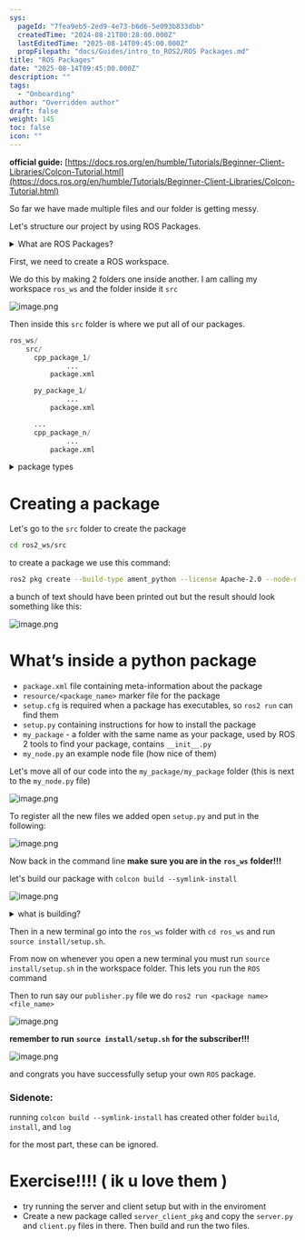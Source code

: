 ```yaml
---
sys:
  pageId: "7fea9eb5-2ed9-4e73-b6d6-5e093b833dbb"
  createdTime: "2024-08-21T00:28:00.000Z"
  lastEditedTime: "2025-08-14T09:45:00.000Z"
  propFilepath: "docs/Guides/intro_to_ROS2/ROS Packages.md"
title: "ROS Packages"
date: "2025-08-14T09:45:00.000Z"
description: ""
tags:
  - "Onboarding"
author: "Overridden author"
draft: false
weight: 145
toc: false
icon: ""
---
```


**official guide:** [https://docs.ros.org/en/humble/Tutorials/Beginner-Client-Libraries/Colcon-Tutorial.html](https://docs.ros.org/en/humble/Tutorials/Beginner-Client-Libraries/Colcon-Tutorial.html)

So far we have made multiple files and our folder is getting messy.

Let's structure our project by using ROS Packages.

<details>
      <summary>What are ROS Packages?</summary>
      ROS Packages are, as the name implies, packages of code that are highly sharable between ROS developers.
  </details>

First, we need to create a ROS workspace.

We do this by making 2 folders one inside another. I am calling my workspace `ros_ws` and the folder inside it `src`

![image.png](https://prod-files-secure.s3.us-west-2.amazonaws.com/d518164a-d88e-44d1-a4ee-3adb3bd8bce0/70706947-fd18-4537-a67b-e12946812d31/image.png?X-Amz-Algorithm=AWS4-HMAC-SHA256&X-Amz-Content-Sha256=UNSIGNED-PAYLOAD&X-Amz-Credential=ASIAZI2LB4666GLZUSWN%2F20250815%2Fus-west-2%2Fs3%2Faws4_request&X-Amz-Date=20250815T004425Z&X-Amz-Expires=3600&X-Amz-Security-Token=IQoJb3JpZ2luX2VjEAkaCXVzLXdlc3QtMiJHMEUCIQCnHDMWQhRuustj7w1izyXcOkZtTRIfGpr0ywLHHFCpLAIgcE7lSAuUGnFb0Z2R1sBVT%2BpSL2pb3WmICz%2FJErCW6Ogq%2FwMIUhAAGgw2Mzc0MjMxODM4MDUiDP0Nvnfs0MBrrBdRGSrcA%2B%2BBcB7fU3Uzv2HG%2BkioRi9CJHCRqjdTwCdNUxKd0cw30sS1YoqCVn3ibi0qLSLab1cWEMzJQWjvC2gAuW37ey9fGhKacbUmc6%2BC8BYvYOg3jGiwhCNdKVUVyDeRVvjJF7ioNiIgKmze8xqZZDvlD9M5wiGWdPCt9uZzBm68vCdSITuzLWY%2FKk9KxQVm3ytQk3GbXYAlDMGMvvPff8Ys6Z3SEXGlKH47nMQv9u0yf52uxZsb81YxejTKIi9TPi7GgOifmoOcYdiOmw2Erthbwa58HT7Z5h5XZExPS3r%2FCeZe6cpQtFBBeYDikOGcAgGP%2ByqPUnbgQP%2Fv58KKnYpNC1zIiS1L2PIWvDa9gVnl7TkaOhVdr0DGaFqpkxXiox7EbkssRcmU14QwXGShtwLqPatTrR2uh6%2FAI1I2yh%2BSNUVYokxLw2HE44nrXmlNitXmG%2FyPKpzxPTynDT7%2BtpHi5eCj4wr7H%2B9Kc%2FRj5cPdBfCiFVs4ozQtSNQRO927Brnhx9fI43tyRZAuDkal1ikkoTlhx2ef88VzZ4WDCU%2Fch5lOTw27uqh1Vv2yq83E1rA9IXZIEllJsBupdAux8AdeKTp62dlverTCSRQaVL8o5ekJfQBO5Db%2FbHThFNb2MNb8%2BcQGOqUBlr04JVa%2FaRI8agEv2hghIQb4x2AglRPWzcXMEJMDdLnR%2F6kGaOPuHV3FvKQQiC2LedEc4iU%2FpDvUpidaleXEVZm9GS97Cd330CJm0AggsG6tGvUJVhhWrd%2B4y%2FlpNUVt3t5MoBiDu8bPAU0TCJY9xpxZRayJH50IxGQ75NEcn2k6NGi3ItmH1U6aQp1ujJ5ZwfHBb%2FKzYju4C8J8wx2bb369Qq0D&X-Amz-Signature=1f2bdbbfeb4e79d0aa2aaa8fe1a6f68d0565333d9a4ed846963069783fde4e06&X-Amz-SignedHeaders=host&x-amz-checksum-mode=ENABLED&x-id=GetObject)

Then inside this `src` folder is where we put all of our packages.

```python
ros_ws/
    src/
      cpp_package_1/
		      ...
          package.xml

      py_package_1/
		      ...
          package.xml

      ...
      cpp_package_n/
		      ...
          package.xml

```

<details>
      <summary>package types</summary>
      packages can be either `C++` or python.
  </details>

# Creating a package

Let's go to the `src` folder to create the package

```bash
cd ros2_ws/src
```

to create a package we use this command:

```bash
ros2 pkg create --build-type ament_python --license Apache-2.0 --node-name my_node my_package
```

a bunch of text should have been printed out but the result should look something like this:

![image.png](https://prod-files-secure.s3.us-west-2.amazonaws.com/d518164a-d88e-44d1-a4ee-3adb3bd8bce0/e6cf1e3f-8512-4a3e-b131-079f800bf3e8/image.png?X-Amz-Algorithm=AWS4-HMAC-SHA256&X-Amz-Content-Sha256=UNSIGNED-PAYLOAD&X-Amz-Credential=ASIAZI2LB4666GLZUSWN%2F20250815%2Fus-west-2%2Fs3%2Faws4_request&X-Amz-Date=20250815T004425Z&X-Amz-Expires=3600&X-Amz-Security-Token=IQoJb3JpZ2luX2VjEAkaCXVzLXdlc3QtMiJHMEUCIQCnHDMWQhRuustj7w1izyXcOkZtTRIfGpr0ywLHHFCpLAIgcE7lSAuUGnFb0Z2R1sBVT%2BpSL2pb3WmICz%2FJErCW6Ogq%2FwMIUhAAGgw2Mzc0MjMxODM4MDUiDP0Nvnfs0MBrrBdRGSrcA%2B%2BBcB7fU3Uzv2HG%2BkioRi9CJHCRqjdTwCdNUxKd0cw30sS1YoqCVn3ibi0qLSLab1cWEMzJQWjvC2gAuW37ey9fGhKacbUmc6%2BC8BYvYOg3jGiwhCNdKVUVyDeRVvjJF7ioNiIgKmze8xqZZDvlD9M5wiGWdPCt9uZzBm68vCdSITuzLWY%2FKk9KxQVm3ytQk3GbXYAlDMGMvvPff8Ys6Z3SEXGlKH47nMQv9u0yf52uxZsb81YxejTKIi9TPi7GgOifmoOcYdiOmw2Erthbwa58HT7Z5h5XZExPS3r%2FCeZe6cpQtFBBeYDikOGcAgGP%2ByqPUnbgQP%2Fv58KKnYpNC1zIiS1L2PIWvDa9gVnl7TkaOhVdr0DGaFqpkxXiox7EbkssRcmU14QwXGShtwLqPatTrR2uh6%2FAI1I2yh%2BSNUVYokxLw2HE44nrXmlNitXmG%2FyPKpzxPTynDT7%2BtpHi5eCj4wr7H%2B9Kc%2FRj5cPdBfCiFVs4ozQtSNQRO927Brnhx9fI43tyRZAuDkal1ikkoTlhx2ef88VzZ4WDCU%2Fch5lOTw27uqh1Vv2yq83E1rA9IXZIEllJsBupdAux8AdeKTp62dlverTCSRQaVL8o5ekJfQBO5Db%2FbHThFNb2MNb8%2BcQGOqUBlr04JVa%2FaRI8agEv2hghIQb4x2AglRPWzcXMEJMDdLnR%2F6kGaOPuHV3FvKQQiC2LedEc4iU%2FpDvUpidaleXEVZm9GS97Cd330CJm0AggsG6tGvUJVhhWrd%2B4y%2FlpNUVt3t5MoBiDu8bPAU0TCJY9xpxZRayJH50IxGQ75NEcn2k6NGi3ItmH1U6aQp1ujJ5ZwfHBb%2FKzYju4C8J8wx2bb369Qq0D&X-Amz-Signature=eee8c7d8f50c7be3738ef6cf853b465aa4dfe3e5e50d3cca2d8c1e19f8c25bae&X-Amz-SignedHeaders=host&x-amz-checksum-mode=ENABLED&x-id=GetObject)

# What’s inside a python package

- `package.xml` file containing meta-information about the package
- `resource/<package_name>` marker file for the package
- `setup.cfg` is required when a package has executables, so `ros2 run` can find them
- `setup.py` containing instructions for how to install the package
- `my_package` - a folder with the same name as your package, used by ROS 2 tools to find your package, contains `__init__.py`
- `my_node.py` an example node file (how nice of them)

Let's move all of our code into the `my_package/my_package` folder (this is next to the `my_node.py` file)

![image.png](https://prod-files-secure.s3.us-west-2.amazonaws.com/d518164a-d88e-44d1-a4ee-3adb3bd8bce0/9ce58f11-0da9-4d3e-b86d-506a9685d378/image.png?X-Amz-Algorithm=AWS4-HMAC-SHA256&X-Amz-Content-Sha256=UNSIGNED-PAYLOAD&X-Amz-Credential=ASIAZI2LB4666GLZUSWN%2F20250815%2Fus-west-2%2Fs3%2Faws4_request&X-Amz-Date=20250815T004425Z&X-Amz-Expires=3600&X-Amz-Security-Token=IQoJb3JpZ2luX2VjEAkaCXVzLXdlc3QtMiJHMEUCIQCnHDMWQhRuustj7w1izyXcOkZtTRIfGpr0ywLHHFCpLAIgcE7lSAuUGnFb0Z2R1sBVT%2BpSL2pb3WmICz%2FJErCW6Ogq%2FwMIUhAAGgw2Mzc0MjMxODM4MDUiDP0Nvnfs0MBrrBdRGSrcA%2B%2BBcB7fU3Uzv2HG%2BkioRi9CJHCRqjdTwCdNUxKd0cw30sS1YoqCVn3ibi0qLSLab1cWEMzJQWjvC2gAuW37ey9fGhKacbUmc6%2BC8BYvYOg3jGiwhCNdKVUVyDeRVvjJF7ioNiIgKmze8xqZZDvlD9M5wiGWdPCt9uZzBm68vCdSITuzLWY%2FKk9KxQVm3ytQk3GbXYAlDMGMvvPff8Ys6Z3SEXGlKH47nMQv9u0yf52uxZsb81YxejTKIi9TPi7GgOifmoOcYdiOmw2Erthbwa58HT7Z5h5XZExPS3r%2FCeZe6cpQtFBBeYDikOGcAgGP%2ByqPUnbgQP%2Fv58KKnYpNC1zIiS1L2PIWvDa9gVnl7TkaOhVdr0DGaFqpkxXiox7EbkssRcmU14QwXGShtwLqPatTrR2uh6%2FAI1I2yh%2BSNUVYokxLw2HE44nrXmlNitXmG%2FyPKpzxPTynDT7%2BtpHi5eCj4wr7H%2B9Kc%2FRj5cPdBfCiFVs4ozQtSNQRO927Brnhx9fI43tyRZAuDkal1ikkoTlhx2ef88VzZ4WDCU%2Fch5lOTw27uqh1Vv2yq83E1rA9IXZIEllJsBupdAux8AdeKTp62dlverTCSRQaVL8o5ekJfQBO5Db%2FbHThFNb2MNb8%2BcQGOqUBlr04JVa%2FaRI8agEv2hghIQb4x2AglRPWzcXMEJMDdLnR%2F6kGaOPuHV3FvKQQiC2LedEc4iU%2FpDvUpidaleXEVZm9GS97Cd330CJm0AggsG6tGvUJVhhWrd%2B4y%2FlpNUVt3t5MoBiDu8bPAU0TCJY9xpxZRayJH50IxGQ75NEcn2k6NGi3ItmH1U6aQp1ujJ5ZwfHBb%2FKzYju4C8J8wx2bb369Qq0D&X-Amz-Signature=4c25af399aeb2e7af1c524c562875c1fb93063401cb63adea9044a9eb84b7569&X-Amz-SignedHeaders=host&x-amz-checksum-mode=ENABLED&x-id=GetObject)

To register all the new files we added open `setup.py` and put in the following:

![image.png](https://prod-files-secure.s3.us-west-2.amazonaws.com/d518164a-d88e-44d1-a4ee-3adb3bd8bce0/1cd7c262-4cae-4496-9d75-c178537d24a2/image.png?X-Amz-Algorithm=AWS4-HMAC-SHA256&X-Amz-Content-Sha256=UNSIGNED-PAYLOAD&X-Amz-Credential=ASIAZI2LB4666GLZUSWN%2F20250815%2Fus-west-2%2Fs3%2Faws4_request&X-Amz-Date=20250815T004425Z&X-Amz-Expires=3600&X-Amz-Security-Token=IQoJb3JpZ2luX2VjEAkaCXVzLXdlc3QtMiJHMEUCIQCnHDMWQhRuustj7w1izyXcOkZtTRIfGpr0ywLHHFCpLAIgcE7lSAuUGnFb0Z2R1sBVT%2BpSL2pb3WmICz%2FJErCW6Ogq%2FwMIUhAAGgw2Mzc0MjMxODM4MDUiDP0Nvnfs0MBrrBdRGSrcA%2B%2BBcB7fU3Uzv2HG%2BkioRi9CJHCRqjdTwCdNUxKd0cw30sS1YoqCVn3ibi0qLSLab1cWEMzJQWjvC2gAuW37ey9fGhKacbUmc6%2BC8BYvYOg3jGiwhCNdKVUVyDeRVvjJF7ioNiIgKmze8xqZZDvlD9M5wiGWdPCt9uZzBm68vCdSITuzLWY%2FKk9KxQVm3ytQk3GbXYAlDMGMvvPff8Ys6Z3SEXGlKH47nMQv9u0yf52uxZsb81YxejTKIi9TPi7GgOifmoOcYdiOmw2Erthbwa58HT7Z5h5XZExPS3r%2FCeZe6cpQtFBBeYDikOGcAgGP%2ByqPUnbgQP%2Fv58KKnYpNC1zIiS1L2PIWvDa9gVnl7TkaOhVdr0DGaFqpkxXiox7EbkssRcmU14QwXGShtwLqPatTrR2uh6%2FAI1I2yh%2BSNUVYokxLw2HE44nrXmlNitXmG%2FyPKpzxPTynDT7%2BtpHi5eCj4wr7H%2B9Kc%2FRj5cPdBfCiFVs4ozQtSNQRO927Brnhx9fI43tyRZAuDkal1ikkoTlhx2ef88VzZ4WDCU%2Fch5lOTw27uqh1Vv2yq83E1rA9IXZIEllJsBupdAux8AdeKTp62dlverTCSRQaVL8o5ekJfQBO5Db%2FbHThFNb2MNb8%2BcQGOqUBlr04JVa%2FaRI8agEv2hghIQb4x2AglRPWzcXMEJMDdLnR%2F6kGaOPuHV3FvKQQiC2LedEc4iU%2FpDvUpidaleXEVZm9GS97Cd330CJm0AggsG6tGvUJVhhWrd%2B4y%2FlpNUVt3t5MoBiDu8bPAU0TCJY9xpxZRayJH50IxGQ75NEcn2k6NGi3ItmH1U6aQp1ujJ5ZwfHBb%2FKzYju4C8J8wx2bb369Qq0D&X-Amz-Signature=062425d6accfd5094135c625a5c6cd875fffcdb04f82df910ea886c61809fc3c&X-Amz-SignedHeaders=host&x-amz-checksum-mode=ENABLED&x-id=GetObject)

Now back in the command line **make sure you are in the** **`ros_ws`** **folder!!!**

let's build our package with `colcon build --symlink-install`

![image.png](https://prod-files-secure.s3.us-west-2.amazonaws.com/d518164a-d88e-44d1-a4ee-3adb3bd8bce0/2f2a0d27-b173-48fd-b189-5f5c0ce65619/image.png?X-Amz-Algorithm=AWS4-HMAC-SHA256&X-Amz-Content-Sha256=UNSIGNED-PAYLOAD&X-Amz-Credential=ASIAZI2LB4666GLZUSWN%2F20250815%2Fus-west-2%2Fs3%2Faws4_request&X-Amz-Date=20250815T004425Z&X-Amz-Expires=3600&X-Amz-Security-Token=IQoJb3JpZ2luX2VjEAkaCXVzLXdlc3QtMiJHMEUCIQCnHDMWQhRuustj7w1izyXcOkZtTRIfGpr0ywLHHFCpLAIgcE7lSAuUGnFb0Z2R1sBVT%2BpSL2pb3WmICz%2FJErCW6Ogq%2FwMIUhAAGgw2Mzc0MjMxODM4MDUiDP0Nvnfs0MBrrBdRGSrcA%2B%2BBcB7fU3Uzv2HG%2BkioRi9CJHCRqjdTwCdNUxKd0cw30sS1YoqCVn3ibi0qLSLab1cWEMzJQWjvC2gAuW37ey9fGhKacbUmc6%2BC8BYvYOg3jGiwhCNdKVUVyDeRVvjJF7ioNiIgKmze8xqZZDvlD9M5wiGWdPCt9uZzBm68vCdSITuzLWY%2FKk9KxQVm3ytQk3GbXYAlDMGMvvPff8Ys6Z3SEXGlKH47nMQv9u0yf52uxZsb81YxejTKIi9TPi7GgOifmoOcYdiOmw2Erthbwa58HT7Z5h5XZExPS3r%2FCeZe6cpQtFBBeYDikOGcAgGP%2ByqPUnbgQP%2Fv58KKnYpNC1zIiS1L2PIWvDa9gVnl7TkaOhVdr0DGaFqpkxXiox7EbkssRcmU14QwXGShtwLqPatTrR2uh6%2FAI1I2yh%2BSNUVYokxLw2HE44nrXmlNitXmG%2FyPKpzxPTynDT7%2BtpHi5eCj4wr7H%2B9Kc%2FRj5cPdBfCiFVs4ozQtSNQRO927Brnhx9fI43tyRZAuDkal1ikkoTlhx2ef88VzZ4WDCU%2Fch5lOTw27uqh1Vv2yq83E1rA9IXZIEllJsBupdAux8AdeKTp62dlverTCSRQaVL8o5ekJfQBO5Db%2FbHThFNb2MNb8%2BcQGOqUBlr04JVa%2FaRI8agEv2hghIQb4x2AglRPWzcXMEJMDdLnR%2F6kGaOPuHV3FvKQQiC2LedEc4iU%2FpDvUpidaleXEVZm9GS97Cd330CJm0AggsG6tGvUJVhhWrd%2B4y%2FlpNUVt3t5MoBiDu8bPAU0TCJY9xpxZRayJH50IxGQ75NEcn2k6NGi3ItmH1U6aQp1ujJ5ZwfHBb%2FKzYju4C8J8wx2bb369Qq0D&X-Amz-Signature=43ed13b026c9e73faf3c3ed14dc33ba583b3e3f427a50af5233115c82a2a3adb&X-Amz-SignedHeaders=host&x-amz-checksum-mode=ENABLED&x-id=GetObject)

<details>

<summary>what is building?</summary>

if you are a CS major at Rose-Hulman you will learn the answer to this in CSSE132

but TLDR; is it combines all the code files into one program that can be run easily 

</details>

Then in a new terminal go into the `ros_ws` folder with `cd ros_ws` and run `source install/setup.sh`. 

From now on whenever you open a new terminal you must run `source install/setup.sh` in the workspace folder. This lets you run the `ROS` command

Then to run say our `publisher.py` file we do `ros2 run <package name> <file_name>`

![image.png](https://prod-files-secure.s3.us-west-2.amazonaws.com/d518164a-d88e-44d1-a4ee-3adb3bd8bce0/4f4b1219-3a44-4632-aa0a-ce3471699f59/image.png?X-Amz-Algorithm=AWS4-HMAC-SHA256&X-Amz-Content-Sha256=UNSIGNED-PAYLOAD&X-Amz-Credential=ASIAZI2LB4666GLZUSWN%2F20250815%2Fus-west-2%2Fs3%2Faws4_request&X-Amz-Date=20250815T004425Z&X-Amz-Expires=3600&X-Amz-Security-Token=IQoJb3JpZ2luX2VjEAkaCXVzLXdlc3QtMiJHMEUCIQCnHDMWQhRuustj7w1izyXcOkZtTRIfGpr0ywLHHFCpLAIgcE7lSAuUGnFb0Z2R1sBVT%2BpSL2pb3WmICz%2FJErCW6Ogq%2FwMIUhAAGgw2Mzc0MjMxODM4MDUiDP0Nvnfs0MBrrBdRGSrcA%2B%2BBcB7fU3Uzv2HG%2BkioRi9CJHCRqjdTwCdNUxKd0cw30sS1YoqCVn3ibi0qLSLab1cWEMzJQWjvC2gAuW37ey9fGhKacbUmc6%2BC8BYvYOg3jGiwhCNdKVUVyDeRVvjJF7ioNiIgKmze8xqZZDvlD9M5wiGWdPCt9uZzBm68vCdSITuzLWY%2FKk9KxQVm3ytQk3GbXYAlDMGMvvPff8Ys6Z3SEXGlKH47nMQv9u0yf52uxZsb81YxejTKIi9TPi7GgOifmoOcYdiOmw2Erthbwa58HT7Z5h5XZExPS3r%2FCeZe6cpQtFBBeYDikOGcAgGP%2ByqPUnbgQP%2Fv58KKnYpNC1zIiS1L2PIWvDa9gVnl7TkaOhVdr0DGaFqpkxXiox7EbkssRcmU14QwXGShtwLqPatTrR2uh6%2FAI1I2yh%2BSNUVYokxLw2HE44nrXmlNitXmG%2FyPKpzxPTynDT7%2BtpHi5eCj4wr7H%2B9Kc%2FRj5cPdBfCiFVs4ozQtSNQRO927Brnhx9fI43tyRZAuDkal1ikkoTlhx2ef88VzZ4WDCU%2Fch5lOTw27uqh1Vv2yq83E1rA9IXZIEllJsBupdAux8AdeKTp62dlverTCSRQaVL8o5ekJfQBO5Db%2FbHThFNb2MNb8%2BcQGOqUBlr04JVa%2FaRI8agEv2hghIQb4x2AglRPWzcXMEJMDdLnR%2F6kGaOPuHV3FvKQQiC2LedEc4iU%2FpDvUpidaleXEVZm9GS97Cd330CJm0AggsG6tGvUJVhhWrd%2B4y%2FlpNUVt3t5MoBiDu8bPAU0TCJY9xpxZRayJH50IxGQ75NEcn2k6NGi3ItmH1U6aQp1ujJ5ZwfHBb%2FKzYju4C8J8wx2bb369Qq0D&X-Amz-Signature=3539128cdea9fe02e93f5aef335e3f1b41037f9af1fe01b14f55b70c1267f3d7&X-Amz-SignedHeaders=host&x-amz-checksum-mode=ENABLED&x-id=GetObject)

**remember to run** **`source install/setup.sh`** **for the subscriber!!!**

![image.png](https://prod-files-secure.s3.us-west-2.amazonaws.com/d518164a-d88e-44d1-a4ee-3adb3bd8bce0/02121119-dad4-49ec-8356-c956108b4243/image.png?X-Amz-Algorithm=AWS4-HMAC-SHA256&X-Amz-Content-Sha256=UNSIGNED-PAYLOAD&X-Amz-Credential=ASIAZI2LB4666GLZUSWN%2F20250815%2Fus-west-2%2Fs3%2Faws4_request&X-Amz-Date=20250815T004425Z&X-Amz-Expires=3600&X-Amz-Security-Token=IQoJb3JpZ2luX2VjEAkaCXVzLXdlc3QtMiJHMEUCIQCnHDMWQhRuustj7w1izyXcOkZtTRIfGpr0ywLHHFCpLAIgcE7lSAuUGnFb0Z2R1sBVT%2BpSL2pb3WmICz%2FJErCW6Ogq%2FwMIUhAAGgw2Mzc0MjMxODM4MDUiDP0Nvnfs0MBrrBdRGSrcA%2B%2BBcB7fU3Uzv2HG%2BkioRi9CJHCRqjdTwCdNUxKd0cw30sS1YoqCVn3ibi0qLSLab1cWEMzJQWjvC2gAuW37ey9fGhKacbUmc6%2BC8BYvYOg3jGiwhCNdKVUVyDeRVvjJF7ioNiIgKmze8xqZZDvlD9M5wiGWdPCt9uZzBm68vCdSITuzLWY%2FKk9KxQVm3ytQk3GbXYAlDMGMvvPff8Ys6Z3SEXGlKH47nMQv9u0yf52uxZsb81YxejTKIi9TPi7GgOifmoOcYdiOmw2Erthbwa58HT7Z5h5XZExPS3r%2FCeZe6cpQtFBBeYDikOGcAgGP%2ByqPUnbgQP%2Fv58KKnYpNC1zIiS1L2PIWvDa9gVnl7TkaOhVdr0DGaFqpkxXiox7EbkssRcmU14QwXGShtwLqPatTrR2uh6%2FAI1I2yh%2BSNUVYokxLw2HE44nrXmlNitXmG%2FyPKpzxPTynDT7%2BtpHi5eCj4wr7H%2B9Kc%2FRj5cPdBfCiFVs4ozQtSNQRO927Brnhx9fI43tyRZAuDkal1ikkoTlhx2ef88VzZ4WDCU%2Fch5lOTw27uqh1Vv2yq83E1rA9IXZIEllJsBupdAux8AdeKTp62dlverTCSRQaVL8o5ekJfQBO5Db%2FbHThFNb2MNb8%2BcQGOqUBlr04JVa%2FaRI8agEv2hghIQb4x2AglRPWzcXMEJMDdLnR%2F6kGaOPuHV3FvKQQiC2LedEc4iU%2FpDvUpidaleXEVZm9GS97Cd330CJm0AggsG6tGvUJVhhWrd%2B4y%2FlpNUVt3t5MoBiDu8bPAU0TCJY9xpxZRayJH50IxGQ75NEcn2k6NGi3ItmH1U6aQp1ujJ5ZwfHBb%2FKzYju4C8J8wx2bb369Qq0D&X-Amz-Signature=6dce2bf0f382fcabd2e04e7f4f4841918d50b76fbb35b51f8ba484052fe13434&X-Amz-SignedHeaders=host&x-amz-checksum-mode=ENABLED&x-id=GetObject)

and congrats you have successfully setup your own `ROS` package.

### Sidenote:

running `colcon build --symlink-install` has created other folder `build`, `install`, and `log`

for the most part, these can be ignored.

# Exercise!!!! ( ik u love them )

- try running the server and client setup but with in the enviroment
- Create a new package called `server_client_pkg` and copy the `server.py` and `client.py` files in there. Then build and run the two files.
